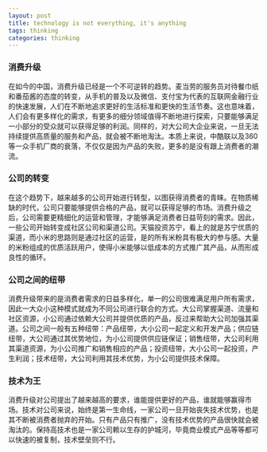 ```yaml
---
layout: post
title: technology is not everything, it's anything
tags: thinking
categories: thinking
---
```


### 消费升级
在如今的中国，消费升级已经是一个不可逆转的趋势。麦当劳的服务员对待餐巾纸和番茄酱的态度的转变，从手机的普及以及微信、支付宝为代表的互联网金融行业的快速发展，人们在不断地追求更好的生活标准和更快的生活节奏。这也意味着，人们会有更多样化的需求，有更多的细分领域值得不断地进行探索，只要能够满足一小部分的受众就可以获得足够的利润。同样的，对大公司大企业来说，一旦无法持续提供高质量的服务和产品，就会被不断地淘汰。本质上来说，中酷联以及360等一众手机厂商的衰落，不仅仅是因为产品的失败，更多的是没有跟上消费者的潮流。

### 公司的转变
在这个趋势下，越来越多的公司开始进行转型，以图获得消费者的青睐。在物质稀缺的时代，公司只要能够提供合格的产品，就可以获得足够的市场。消费升级之后，公司需要更精细化的运营和管理，才能够满足消费者日益苛刻的需求。因此，一些公司开始转变成社区公司和渠道公司。天猫投资苏宁，看上的就是苏宁优质的渠道，而小米的思路则是通过社区的运营，是的所有米粉具有极大的参与感。大量的米粉组成的优质活跃用户，使得小米能够以低成本的方式推广其产品，从而形成良性的循环。

### 公司之间的纽带

消费升级带来的是消费者需求的日益多样化，单一的公司很难满足用户所有需求，因此一大众小这种模式就成为不同公司进行联合的方式。大公司掌握渠道、流量和社区资源，小公司通过依赖大公司并提供优质的产品，反过来帮助大公司加强其渠道。公司之间一般有五种纽带：产品纽带，大小公司一起定义和开发产品；供应链纽带，大公司通过其优势地位，为小公司提供供应链保证；销售纽带，大公司利用其渠道资源，为小公司推广和销售相应的产品；投资纽带，大小公司一起投资，产生利润；技术纽带，大公司利用其技术优势，为小公司提供技术保障。

### 技术为王
消费升级对公司提出了越来越高的要求，谁能提供更好的产品，谁就能够赢得市场。技术对公司来说，始终是第一生命线，一家公司一旦开始丧失技术优势，也是其不断被消费者抛弃的开始。只有产品只有推广，没有技术优势的产品很快就会被淘汰的。保持高技术也是一家公司赖以生存的护城河，毕竟商业模式产品等等都可以快速的被复制，技术壁垒则不行。

